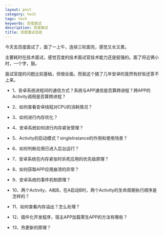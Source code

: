 ```yaml
---
layout: post
category: tech
tags: tech
keywords: 百度面试
description: 百度面试
title: 百度面试总结
---
```


今天去百度面试了，面了一上午，连续三轮面完，感觉又长又累。

主要耗时在技术面试，感觉百度的技术面试官技术能力还是挺强的。面了将近俩小时，一个字，狠。

面试官提的问题比较基础，但很全面。而我这个搞了几年安卓的竟然有好些还答不上来。

* 1、安卓系统进程间的通信方式？系统与APP通信是否算跨进程？跨APP的Activity调用是否算跨进程？

* 2、如何查看安卓线程对CPU的消耗情况？

* 3、如何进行内存优化？

* 4、安卓系统如何进行内存紧张管理？

* 5、Activity的启动模式？singleInstance的作用和使用场景？

* 6、如何判断应用已进入后台运行？

* 7、安卓系统在内存紧张时杀死应用的优先级原理？

* 8、如何获取APP应用崩溃的异常？

* 9、安卓系统的事件机制原理？

* 10、两个Activity，A和B，在A启动B时，两个Activity的生命周期执行顺序是怎样的？

* 11、如何查看内存溢出？怎么处理？

* 12、插件化开发程序，宿主APP加载寄生APP的方法有哪些？

* 13、热更新的原理？

